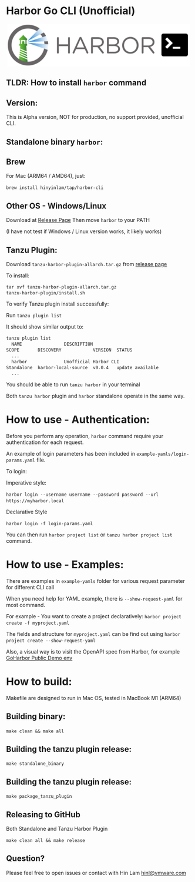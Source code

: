 # Harbor Go CLI (Unofficial)
<p align="center"><img src="doc/cli-logo.gif?raw=true"/></p>

TLDR: How to install `harbor` command
---

Version:
---
This is Alpha version, NOT for production, no support provided, unofficial CLI.

Standalone binary `harbor`:
---

## Brew
For Mac (ARM64 / AMD64), just:

`brew install hinyinlam/tap/harbor-cli`

## Other OS - Windows/Linux
Download at
[Release Page](https://github.com/hinyinlam/cli-for-harbor/releases)
Then move `harbor` to your PATH

(I have not test if Windows / Linux version works, it likely works)

Tanzu Plugin:
---
Download `tanzu-harbor-plugin-allarch.tar.gz` from [release page](https://github.com/hinyinlam/cli-for-harbor/releases)

To install: 
```
tar xvf tanzu-harbor-plugin-allarch.tar.gz
tanzu-harbor-plugin/install.sh
```

To verify Tanzu plugin install successfully: 

Run `tanzu plugin list`

It should show similar output to:
```
tanzu plugin list
  NAME                DESCRIPTION                                                        SCOPE       DISCOVERY            VERSION  STATUS
  ...
  harbor              Unofficial Harbor CLI                                              Standalone  harbor-local-source  v0.0.4   update available
  ...
```

You should be able to run `tanzu harbor` in your terminal

Both `tanzu harbor` plugin and `harbor` standalone operate in the same way.

# How to use - Authentication:
Before you perform any operation, `harbor` command require your authentication for each request.

An example of login parameters has been included in `example-yamls/login-params.yaml` file.

To login:

Imperative style:

`harbor login --username username --password password --url https://myharbor.local`

Declarative Style

`harbor login -f login-params.yaml`


You can then run `harbor project list` or `tanzu harbor project list` command.

# How to use - Examples:
There are examples in `example-yamls` folder for various request parameter for different CLI call

When you need help for YAML example, there is `--show-request-yaml` for most command.

For example - You want to create a project declaratively:
`harbor project create -f myproject.yaml`

The fields and structure for `myproject.yaml` can be find out using `harbor project create --show-request-yaml`

Also, a visual way is to visit the OpenAPI spec from Harbor, for example [GoHarbor Public Demo env](https://demo.goharbor.io/devcenter-api-2.0)

# How to build:
Makefile are designed to run in Mac OS, tested in MacBook M1 (ARM64)

## Building binary:
`make clean && make all`
## Building the tanzu plugin release:
`make standalone_binary`

## Building the tanzu plugin release:
`make package_tanzu_plugin`

## Releasing to GitHub
Both Standalone and Tanzu Harbor Plugin

`make clean all && make release`

Question?
---
Please feel free to open issues or contact with Hin Lam <hinl@vmware.com>